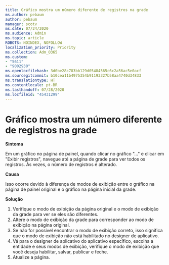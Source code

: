 ```yaml
---
title: Gráfico mostra um número diferente de registros na grade
ms.author: pebaum
author: pebaum
manager: scotv
ms.date: 07/24/2020
ms.audience: Admin
ms.topic: article
ROBOTS: NOINDEX, NOFOLLOW
localization_priority: Priority
ms.collection: Adm_O365
ms.custom:
- "5611"
- "9002930"
ms.openlocfilehash: 3d0be28c783bb129d05484565c6c2a56ac5e0acf
ms.sourcegitcommit: b10cea11b4975354b91193327b58aa4740d34833
ms.translationtype: HT
ms.contentlocale: pt-BR
ms.lasthandoff: 07/28/2020
ms.locfileid: "45431299"
---
```

# <a name="chart-shows-different-number-of-records-in-grid"></a>Gráfico mostra um número diferente de registros na grade

**Sintoma**

Em um gráfico no página de painel, quando clicar no gráfico "..." e clicar em "Exibir registros", navegue até a página de grade para ver todos os registros. Às vezes, o número de registros é alterado.

**Causa**

Isso ocorre devido à diferença de modos de exibição entre o gráfico na página de painel original e o gráfico na página inicial da grade.  

**Solução**

1. Verifique o modo de exibição da página original e o modo de exibição da grade para ver se eles são diferentes.
2. Altere o modo de exibição da grade para corresponder ao modo de exibição na página original.
3. Se não for possível encontrar o modo de exibição correto, isso significa que o modo de exibição não está habilitado no designer de aplicativo.
4. Vá para o designer de aplicativo do aplicativo específico, escolha a entidade e seus modos de exibição, verifique o modo de exibição que você deseja habilitar, salvar, publicar e feche.
5. Atualize a página.